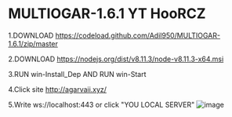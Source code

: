 # MULTIOGAR-1.6.1  YT HooRCZ
1.DOWNLOAD https://codeload.github.com/Adil950/MULTIOGAR-1.6.1/zip/master

2.DOWNLOAD https://nodejs.org/dist/v8.11.3/node-v8.11.3-x64.msi

3.RUN win-Install_Dep AND RUN win-Start

4.Click site http://agarvaii.xyz/

5.Write ws://localhost:443 or click "YOU LOCAL SERVER"
![image](https://user-images.githubusercontent.com/41380252/81676222-7007dc00-9471-11ea-8939-bed9e2af2e30.gif)

